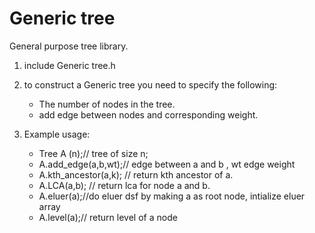 # Generic tree
General purpose tree library.
1. include Generic tree.h
2. to construct a Generic tree you need to specify the following:
   - The number of nodes in the tree.
   - add edge between nodes and corresponding weight.

3. Example usage:
   - Tree A (n);// tree of size n;
   - A.add_edge(a,b,wt);// edge between a and b , wt edge weight
   - A.kth_ancestor(a,k); // return kth ancestor of a.
   - A.LCA(a,b); // return lca for node a and b.
   - A.eluer(a);//do eluer dsf by making a as root node, intialize eluer array
   - A.level(a);// return level of a node


